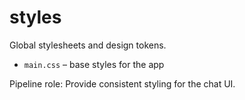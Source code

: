 # styles

Global stylesheets and design tokens.

- `main.css` – base styles for the app

Pipeline role: Provide consistent styling for the chat UI.